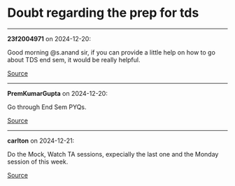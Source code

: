 # Doubt regarding the prep for tds


---

**23f2004971** on 2024-12-20:

Good morning @s.anand sir,
if you can provide a little help on how to go about TDS end sem, it would be really helpful.

[Source](https://discourse.onlinedegree.iitm.ac.in/t/doubt-regarding-the-prep-for-tds/159708/1)

---

**PremKumarGupta** on 2024-12-20:

Go through End Sem PYQs.

[Source](https://discourse.onlinedegree.iitm.ac.in/t/doubt-regarding-the-prep-for-tds/159708/2)

---

**carlton** on 2024-12-21:

Do the Mock, Watch TA sessions, expecially the last one and the Monday session of this week.
 


[Source](https://discourse.onlinedegree.iitm.ac.in/t/doubt-regarding-the-prep-for-tds/159708/4)